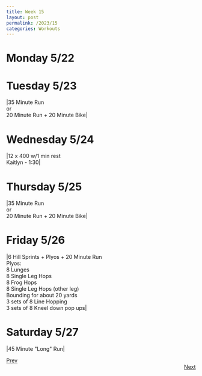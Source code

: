 ```yaml
---
title: Week 15
layout: post
permalink: /2023/15
categories: Workouts
---
```


# Monday 5/22



# Tuesday 5/23

|35 Minute Run <br> or <br> 20 Minute Run + 20 Minute Bike|

# Wednesday 5/24 

|12 x 400 w/1 min rest <br> Kaitlyn - 1:30|
# Thursday 5/25

|35 Minute Run <br> or <br> 20 Minute Run + 20 Minute Bike|

# Friday 5/26

|6 Hill Sprints + Plyos + 20 Minute Run <br> Plyos: <br> 8 Lunges <br> 8 Single Leg Hops <br> 8 Frog Hops <br> 8 Single Leg Hops (other leg) <br> Bounding for about 20 yards <br> 3 sets of 8 Line Hopping <br> 3 sets of 8 Kneel down pop ups| 

# Saturday 5/27

|45 Minute "Long" Run|

<div style="text-align: left"> <a href="{{site.baseurl}}/2023/14">Prev</a></div> 
<div style="text-align: right"> <a href="{{site.baseurl}}/2023/16">Next</a></div>
